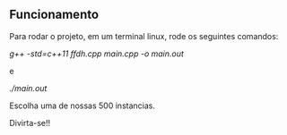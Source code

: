 ## Funcionamento

Para rodar o projeto, em um terminal linux, rode os seguintes comandos: 

*g++ -std=c++11 ffdh.cpp main.cpp -o main.out*

e 

*./main.out*

Escolha uma de nossas 500 instancias.

Divirta-se!!